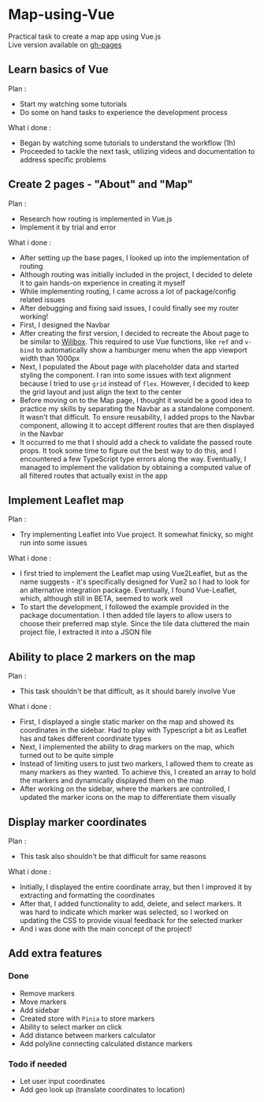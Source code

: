 # Map-using-Vue

Practical task to create a map app using Vue.js <br/>
Live version available on [gh-pages](https://nojusm.github.io/Map-using-Vue/)

## Learn basics of Vue

Plan :

- Start my watching some tutorials
- Do some on hand tasks to experience the development process

What i done :

- Began by watching some tutorials to understand the workflow (1h)
- Proceeded to tackle the next task, utilizing videos and documentation to address specific problems

## Create 2 pages - "About" and "Map"

Plan :

- Research how routing is implemented in Vue.js
- Implement it by trial and error

What i done :

- After setting up the base pages, I looked up into the implementation of routing
- Although routing was initially included in the project, I decided to delete it to gain hands-on experience in creating it myself
- While implementing routing, I came across a lot of package/config related issues
- After debugging and fixing said issues, I could finally see my router working!
- First, I designed the Navbar
- After creating the first version, I decided to recreate the About page to be similar to [Wilibox](https://www.wilibox.com). This required to use Vue functions, like `ref` and `v-bind` to automatically show a hamburger menu when the app viewport width than 1000px
- Next, I populated the About page with placeholder data and started styling the component. I ran into some issues with text alignment because I tried to use `grid` instead of `flex`. However, I decided to keep the grid layout and just align the text to the center
- Before moving on to the Map page, I thought it would be a good idea to practice my skills by separating the Navbar as a standalone component. It wasn't that difficult. To ensure reusability, I added props to the Navbar component, allowing it to accept different routes that are then displayed in the Navbar
- It occurred to me that I should add a check to validate the passed route props. It took some time to figure out the best way to do this, and I encountered a few TypeScript type errors along the way. Eventually, I managed to implement the validation by obtaining a computed value of all filtered routes that actually exist in the app

## Implement Leaflet map

Plan :

- Try implementing Leaflet into Vue project. It somewhat finicky, so might run into some issues

What i done :

- I first tried to implement the Leaflet map using Vue2Leaflet, but as the name suggests - it's specifically designed for Vue2 so I had to look for an alternative integration package. Eventually, I found Vue-Leaflet, which, although still in BETA, seemed to work well
- To start the development, I followed the example provided in the package documentation. I then added tile layers to allow users to choose their preferred map style. Since the tile data cluttered the main project file, I extracted it into a JSON file

## Ability to place 2 markers on the map

Plan :

- This task shouldn't be that difficult, as it should barely involve Vue

What i done :

- First, I displayed a single static marker on the map and showed its coordinates in the sidebar. Had to play with Typescript a bit as Leaflet has and takes different coordinate types
- Next, I implemented the ability to drag markers on the map, which turned out to be quite simple
- Instead of limiting users to just two markers, I allowed them to create as many markers as they wanted. To achieve this, I created an array to hold the markers and dynamically displayed them on the map
- After working on the sidebar, where the markers are controlled, I updated the marker icons on the map to differentiate them visually

## Display marker coordinates

Plan :

- This task also shouldn't be that difficult for same reasons

What i done :

- Initially, I displayed the entire coordinate array, but then I improved it by extracting and formatting the coordinates
- After that, I added functionality to add, delete, and select markers. It was hard to indicate which marker was selected, so I worked on updating the CSS to provide visual feedback for the selected marker
- And i was done with the main concept of the project!

## Add extra features

### Done

- Remove markers
- Move markers
- Add sidebar
- Created store with `Pinia` to store markers
- Ability to select marker on click
- Add distance between markers calculator
- Add polyline connecting calculated distance markers

### Todo if needed

- Let user input coordinates
- Add geo look up (translate coordinates to location)
